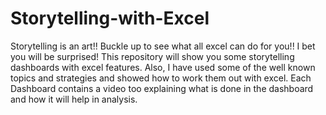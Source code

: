 # Storytelling-with-Excel

Storytelling is an art!! 
Buckle up to see what all excel can do for you!! I bet you will be surprised!
This repository will show you some storytelling dashboards with excel features.
Also, I have used some of the well known topics and strategies and showed how to work them out with excel. Each Dashboard contains a video too explaining what is done in the dashboard and how it will help in analysis.
